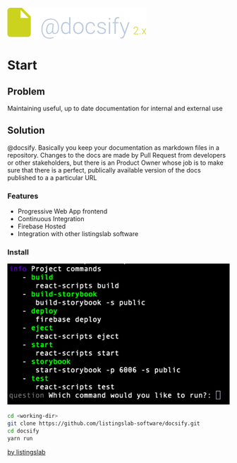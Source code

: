 ![header](../media/header.png) 

# Start

## Problem

Maintaining useful, up to date documentation for internal and external use

## Solution

@docsify. Basically you keep your documentation as markdown files in a repository. Changes to the docs are made by Pull Request from developers or other stakeholders, but there is an Product Owner whose job is to make sure that there is a perfect, publically available version of the docs published to a a particular URL

### Features

- Progressive Web App frontend
- Continuous Integration
- Firebase Hosted
- Integration with other listingslab software

### Install

![terminal](../media/terminal/yarn_run.png) 

```bash
cd <working-dir>
git clone https://github.com/listingslab-software/docsify.git
cd docsify
yarn run
```


[by listingslab](https://listingslab.com/docsify) 
